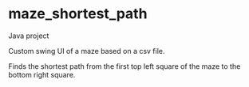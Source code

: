 # maze_shortest_path

Java project

Custom swing UI of a maze based on a csv file.

Finds the shortest path from the first top left square of the maze to the bottom right square.
